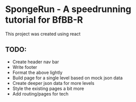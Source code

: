 # SpongeRun - A speedrunning tutorial for BfBB-R

This project was created using react

## TODO:
* Create header nav bar
* Write footer
* Format the above lightly
* Build page for a single level based on mock json data
* Create deeper json data for more levels
* Style the existing pages a bit more
* Add routing/pages for tech
